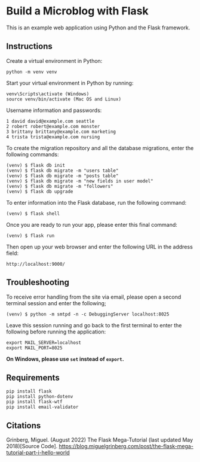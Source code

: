 # Build a Microblog with Flask

This is an example web application using Python and the Flask framework.

## Instructions

Create a virtual environment in Python:

```
python -m venv venv
```

Start your virtual environment in Python by running:

```
venv\Scripts\activate (Windows)
source venv/bin/activate (Mac OS and Linux)
```

Username information and passwords:
```
1 david david@example.com seattle
2 robert robert@example.com monster
3 brittany brittany@example.com marketing
4 trista trista@example.com nursing
```

To create the migration repository and all the database migrations, enter the following commands:
```
(venv) $ flask db init
(venv) $ flask db migrate -m "users table"
(venv) $ flask db migrate -m "posts table"
(venv) $ flask db migrate -m "new fields in user model"
(venv) $ flask db migrate -m "followers"
(venv) $ flask db upgrade
```

To enter information into the Flask database, run the following command:
```
(venv) $ flask shell
```

Once you are ready to run your app, please enter this final command:
```
(venv) $ flask run
```

Then open up your web browser and enter the following URL in the address field:
```
http://localhost:9000/
```

## Troubleshooting

To receive error handling from the site via email, please open a second terminal session and enter the following;
```
(venv) $ python -m smtpd -n -c DebuggingServer localhost:8025
```

Leave this session running and go back to the first terminal to enter the following before running the application:
```
export MAIL_SERVER=localhost
export MAIL_PORT=8025
```
<b>On Windows, please use ```set``` instead of ```export```.</b>

## Requirements
```
pip install flask
pip install python-dotenv
pip install flask-wtf
pip install email-validator
```

## Citations
Grinberg, Miguel. (August 2022) The Flask Mega-Tutorial (last updated May 2018)[Source Code]. https://blog.miguelgrinberg.com/post/the-flask-mega-tutorial-part-i-hello-world
